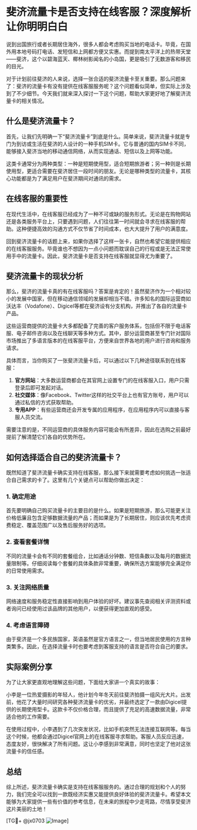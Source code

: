 # 斐济流量卡是否支持在线客服？深度解析让你明明白白

说到出国旅行或者长期居住海外，很多人都会考虑购买当地的电话卡。毕竟，在国外用本地号码打电话、发短信和上网都方便又实惠。而提到南太平洋上的热带天堂——斐济，这个以碧海蓝天、椰林树影闻名的小岛国，更是吸引了无数游客和移民的目光。

对于计划前往斐济的人来说，选择一张合适的斐济流量卡至关重要。那么问题来了：斐济的流量卡有没有提供在线客服服务呢？这个问题看似简单，但实际上涉及到了不少细节。今天我们就来深入探讨一下这个问题，帮助大家更好地了解斐济流量卡的相关情况。

## 什么是斐济流量卡？

首先，让我们先明确一下“斐济流量卡”到底是什么。简单来说，斐济流量卡就是专门为到访或生活在斐济的人设计的一种手机SIM卡。它与普通的国内SIM卡不同，能够接入斐济当地的移动通信网络，从而实现通话、短信以及上网等功能。

这类卡通常分为两种类型：一种是短期使用型，适合短期旅游者；另一种则是长期使用型，更适合需要在斐济居住一段时间的朋友。无论是哪种类型的流量卡，其核心功能都是为了满足用户在斐济期间对通讯的需求。

## 在线客服的重要性

在现代生活中，在线客服已经成为了一种不可或缺的服务形式。无论是在购物网站还是各类服务平台上，只要遇到问题，人们往往第一时间就会寻求在线客服的帮助。这种便捷高效的沟通方式不仅节省了时间成本，也大大提升了用户的满意度。

回到斐济流量卡的话题上来，如果你选择了这样一张卡，自然也希望它能提供相应的在线客服服务。毕竟谁也不想因为一点小问题而耽误自己的行程或是无法正常使用手中的流量卡。因此，斐济流量卡是否支持在线客服就显得尤为重要了。

## 斐济流量卡的现状分析

那么，斐济的流量卡真的有在线客服吗？答案是肯定的！虽然斐济作为一个相对较小的发展中国家，但在移动通信领域的发展却相当不错。许多知名的国际运营商如沃达丰（Vodafone）、Digicel等都在斐济设有分支机构，并推出了各自的流量卡产品。

这些运营商提供的流量卡大多都配备了完善的客户服务体系，包括但不限于电话客服、电子邮件咨询以及在线聊天等多种方式。其中，部分运营商甚至专门针对国际市场推出了多语言版本的在线客服平台，方便来自世界各地的用户进行咨询和服务请求。

具体而言，当你购买了一张斐济流量卡后，可以通过以下几种途径联系到在线客服：

1. **官方网站**：大多数运营商都会在其官网上设置专门的在线客服入口，用户只需登录后即可发起对话。
2. **社交媒体**：像Facebook、Twitter这样的社交平台上也有官方账号，用户可以通过私信的方式获取帮助。
3. **专用APP**：有些运营商还会开发专属的应用程序，在应用程序内可以直接与客服人员交流。

需要注意的是，不同运营商的具体服务内容可能会有所差异，因此在选购之前最好提前了解清楚它们各自的优势所在。

## 如何选择适合自己的斐济流量卡？

既然知道了斐济流量卡确实支持在线客服，那么接下来就需要考虑如何挑选一张适合自己需求的卡了。这里有几个关键点可以帮助你做出决定：

### 1. 确定用途
首先要明确自己购买流量卡的主要目的是什么。如果是短期旅游，那么可能更关注价格低廉且包含足够数据流量的产品；而如果是为了长期居住，则应该优先考虑资费稳定、覆盖范围广以及售后服务好的选项。

### 2. 查看套餐详情
不同的流量卡会有不同的套餐组合，比如通话分钟数、短信条数以及每月的数据流量限制等。仔细阅读每个套餐的具体条款非常重要，确保所选方案能够完全满足你的日常使用需求。

### 3. 关注网络质量
网络速度和服务稳定性直接影响到用户体验的好坏。建议事先查阅相关评测资料或者询问已经使用过该品牌的其他用户，以便获得更加直观的感受。

### 4. 考虑语言障碍
由于斐济是一个多民族国家，英语虽然是官方语言之一，但当地居民使用的方言种类繁多。因此，在选择流量卡时也要考虑到客服支持的语言是否符合自己的要求。

## 实际案例分享

为了让大家更直观地理解这些问题，下面给大家讲一个真实的故事：

小李是一位热爱摄影的年轻人，他计划今年冬天前往斐济拍摄一组风光大片。出发前，他花了大量时间研究各种斐济流量卡的优劣，并最终选定了一款由Digicel提供的长期使用型卡。这款卡不仅价格合理，而且提供了充足的高速数据流量，非常适合他的工作需要。

在使用过程中，小李遇到了几次突发状况，比如手机突然无法连接互联网等。每当这个时候，他都会通过Digicel官网上的在线客服寻求帮助。客服人员反应迅速，态度友好，很快解决了所有问题。这让小李感到非常满意，同时也坚定了他对这张流量卡的信任感。

## 总结

综上所述，斐济流量卡确实是支持在线客服服务的。通过合理的规划和个人的努力，我们完全可以找到一款既经济实惠又能提供良好体验的斐济流量卡。希望本文能够为大家提供一些有价值的参考信息，在未来的旅程中少走弯路，尽情享受斐济这片美丽的土地！

[TG💪+ @jx0703 ![Image](https://github.com/user-attachments/assets/dbca1d08-cadb-493c-b0ec-ad6f7a83f270)]